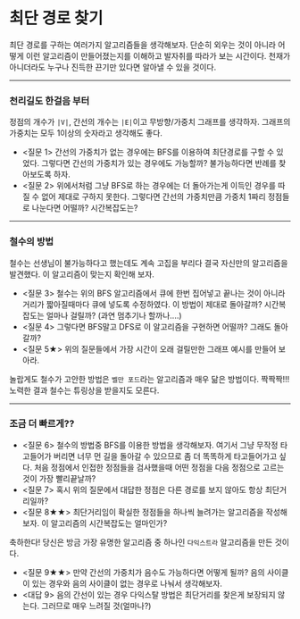 # 최단 경로 찾기

최단 경로를 구하는 여러가지 알고리즘들을 생각해보자. 단순히 외우는 것이 아니라 어떻게 이런 알고리즘이 만들어졌는지를 이해하고 발자취를 따라가 보는 시간이다. 천재가 아니더라도 누구나 진득한 끈기만 있다면 알아낼 수 있을 것이다.

-----------------

### 천리길도 한걸음 부터
 정점의 개수가 `|V|`, 간선의 개수는 `|E|`이고 무방향/가중치 그래프를 생각하자. 그래프의 가중치는 모두 1이상의 숫자라고 생각해도 좋다.
 
 * <질문 1> 간선의 가중치가 없는 경우에는 BFS를 이용하여 최단경로를 구할 수 있었다. 그렇다면 간선의 가중치가 있는 경우에도 가능할까? 불가능하다면 반례를 찾아보도록 하자.
 * <질문 2> 위에서처럼 그냥 BFS로 하는 경우에는 더 돌아가는게 이득인 경우를 따질 수 없어 제대로 구하지 못한다. 그렇다면 간선의 가중치만큼 가중치 1짜리 정점들로 나눈다면 어떨까? 시간복잡도는?

------------------

### 철수의 방법
철수는 선생님이 불가능하다고 했는데도 계속 고집을 부리다 결국 자신만의 알고리즘을 발견했다. 이 알고리즘이 맞는지 확인해 보자.

 * <질문 3> 철수는 위의 BFS 알고리즘에서 큐에 한번 집어넣고 끝나는 것이 아니라 거리가 짧아질때마다 큐에 넣도록 수정하였다. 이 방법이 제대로 돌아갈까? 시간복잡도는 얼마나 걸릴까? (과연 멈추기나 할까나....)
 * <질문 4> 그렇다면 BFS말고 DFS로 이 알고리즘을 구현하면 어떨까? 그래도 돌아갈까?
 * <질문 5★> 위의 질문들에서 가장 시간이 오래 걸릴만한 그래프 예시를 만들어 보아라.

놀랍게도 철수가 고안한 방법은 `벨만 포드`라는 알고리즘과 매우 닮은 방법이다. 짝짝짝!!! 노력한 결과 철수는 튜링상을 받을지도 모른다.

-------------------

### 조금 더 빠르게??
* <질문 6> 철수의 방법중 BFS를 이용한 방법을 생각해보자. 여기서 그냥 무작정 타고들어가 버리면 너무 먼 길을 돌아갈 수 있으므로 좀 더 똑똑하게 타고들어가고 싶다. 처음 정점에서 인접한 정점들을 검사했을때 어떤 정점을 다음 정점으로 고르는 것이 가장 빨리끝날까?
* <질문 7> 혹시 위의 질문에서 대답한 정점은 다른 경로를 보지 않아도 항상 최단거리일까?
* <질문 8★★> 최단거리임이 확실한 정점들을 하나씩 늘려가는 알고리즘을 작성해보자. 이 알고리즘의 시간복잡도는 얼마인가?

축하한다! 당신은 방금 가장 유명한 알고리즘 중 하나인 `다익스트라` 알고리즘을 만든 것이다.

* <질문 9★★> 만약 간선의 가중치가 음수도 가능하다면 어떻게 될까? 음의 사이클이 있는 경우와 음의 사이클이 없는 경우로 나눠서 생각해보자.
* <대답 9> 음의 간선이 있는 경우 다익스탈 방법은 최단거리를 찾은게 보장되지 않는다. 그러므로 매우 느려질 것(얼마나?)
